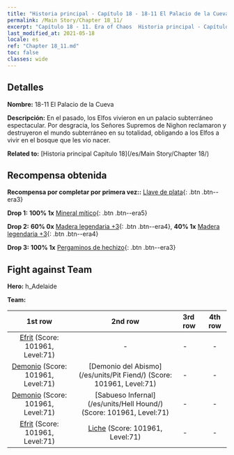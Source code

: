 ```yaml
---
title: "Historia principal - Capítulo 18 - 18-11 El Palacio de la Cueva"
permalink: /Main Story/Chapter 18_11/
excerpt: "Capítulo 18 - 11. Era of Chaos  Historia principal - Capítulo 18_11. 18-11 El Palacio de la Cueva"
last_modified_at: 2021-05-18
locale: es
ref: "Chapter 18_11.md"
toc: false
classes: wide
---
```


## Detalles

 **Nombre:** 18-11 El Palacio de la Cueva

 **Descripción:** En el pasado, los Elfos vivieron en un palacio subterráneo espectacular. Por desgracia, los Señores Supremos de Nighon reclamaron y destruyeron el mundo subterráneo en su totalidad, obligando a los Elfos a vivir en el bosque que les vio nacer.

 **Related to:** [Historia principal Capítulo 18](/es/Main Story/Chapter 18/)

## Recompensa obtenida

 **Recompensa por completar por primera vez::** [Llave de plata](/ItemsES/con_693/){: .btn .btn--era3}

 **Drop 1:** **100% 1x** [Mineral mítico](/ItemsES/mat_61/){: .btn .btn--era5}

 **Drop 2:** **60% 0x** [Madera legendaria +3](/ItemsES/mat_55/){: .btn .btn--era4}, **40% 1x** [Madera legendaria +3](/ItemsES/mat_55/){: .btn .btn--era4}

 **Drop 3:** **100% 1x** [Pergaminos de hechizo](/ItemsES/con_694/){: .btn .btn--era3}


## Fight against Team
 **Hero:** h_Adelaide

 **Team:**


  | 1st row | 2nd row | 3rd row | 4th row |
  |:----:|:----:|:----|:----:|
  | [Efrit](/es/units/Efreeti/) (Score: 101961, Level:71)  | - | - | - |
  | [Demonio](/es/units/Demon/) (Score: 101961, Level:71)  | [Demonio del Abismo](/es/units/Pit Fiend/) (Score: 101961, Level:71)  | - | - |
  | [Demonio](/es/units/Demon/) (Score: 101961, Level:71)  | [Sabueso Infernal](/es/units/Hell Hound/) (Score: 101961, Level:71)  | - | - |
  | [Efrit](/es/units/Efreeti/) (Score: 101961, Level:71)  | [Liche](/es/units/Lich/) (Score: 101961, Level:71)  | - | - |


